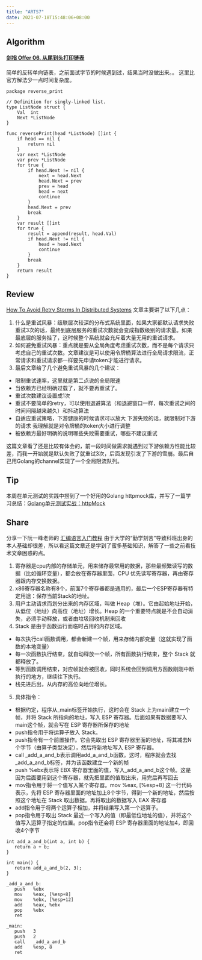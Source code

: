 ```yaml
---
title: "ARTS7"
date: 2021-07-18T15:48:06+08:00
---
```


## Algorithm
#### [剑指 Offer 06\. 从尾到头打印链表](https://leetcode-cn.com/problems/cong-wei-dao-tou-da-yin-lian-biao-lcof/)
简单的反转单向链表，之前面试字节的时候遇到过，结果当时没做出来。。
这里比官方解法少一点时间复杂度。
```
package reverse_print

// Definition for singly-linked list.
type ListNode struct {
	Val  int
	Next *ListNode
}

func reversePrint(head *ListNode) []int {
	if head == nil {
		return nil
	}
	var next *ListNode
	var prev *ListNode
	for true {
		if head.Next != nil {
			next = head.Next
			head.Next = prev
			prev = head
			head = next
			continue
		}
		head.Next = prev
		break
	}
	var result []int
	for true {
		result = append(result, head.Val)
		if head.Next != nil {
			head = head.Next
			continue
		}
		break
	}
	return result
}
```
## Review
[How To Avoid Retry Storms In Distributed Systems](https://iamkanikamodi.medium.com/how-to-avoid-retry-storms-in-distributed-systems-91bf34f43c7f)
文章主要讲了以下几点：
1. 什么是重试风暴：级联层次较深的分布式系统里面，如果大家都默认请求失败重试3次的话，最终到底层服务的重试次数就会变成指数级别的请求量。如果最底层的服务挂了，这时候整个系统就会充斥着大量无用的重试请求。
2. 如何避免重试风暴：重点就是要从全局角度考虑重试次数，而不是每个请求只考虑自己的重试次数。文章建议是可以使用令牌桶算法进行全局请求限流，正常请求和重试请求都一样要先申请token才能进行请求。
3. 最后文章给了几个避免重试风暴的几个建议：
  - 限制重试速率，这里就是第二点说的全局限速
  - 当依赖方已经明确过载了，就不要再重试了。 
  - 重试次数建议设置成1次
  - 重试不要简单的retry，可以使用退避算法（和退避窗口一样，每次重试之间的时间间隔越来越久）和抖动算法
  - 自适应重试策略，下游健康的时候请求可以放大 下游失败的话，就限制对下游的请求 我理解就是对令牌桶的token大小进行调整
  - 被依赖方最好明确的说明哪些失败需要重试，哪些不建议重试

这篇文章看了还是比较有体会的，前一段时间做需求就遇到过下游依赖方性能比较差，而我一开始就是默认失败了就重试3次，后面发现引发了下游的雪崩。最后自己用Golang的channel实现了一个全局限流队列。

## Tip
本周在单元测试的实践中捞到了一个好用的Golang httpmock库，并写了一篇学习总结：[Golang单元测试实战：httpMock](https://www.jianshu.com/p/545963b593de)

## Share
分享一下阮一峰老师的 [汇编语言入门教程](http://www.ruanyifeng.com/blog/2018/01/assembly-language-primer.html)
由于大学的“勤学刻苦”导致科班出身的本人基础却很差，所以看这篇文章还是学到了蛮多基础知识，解答了一些之前看技术文章困惑的点。
1. 寄存器是cpu内部的存储单元，用来储存最常用的数据，那些最频繁读写的数据（比如循环变量），都会放在寄存器里面，CPU 优先读写寄存器，再由寄存器跟内存交换数据。
2. x86寄存器名称有8个，前面7个寄存器都是通用的，最后一个ESP寄存器有特定用途：保存当前Stack的地址。
3. 用户主动请求而划分出来的内存区域，叫做 Heap（堆）。它由起始地址开始，从低位（地址）向高位（地址）增长。Heap 的一个重要特点就是不会自动消失，必须手动释放，或者由垃圾回收机制来回收
4. Stack 是由于函数运行而临时占用的内存区域。
  - 每次执行call函数调用，都会新建一个帧，用来存储内部变量（这就实现了函数的本地变量）
  - 每一次函数执行结束，就自动释放一个帧，所有函数执行结束，整个 Stack 就都释放了。
  - 等到函数调用结束，对应帧就会被回收，同时系统会回到调用方函数刚刚中断执行的地方，继续往下执行。
  - 栈先进后出，从内存的高位向地位增长。
5. 具体指令：
  - 根据约定，程序从_main标签开始执行，这时会在 Stack 上为main建立一个帧，并将 Stack 所指向的地址，写入 ESP 寄存器。后面如果有数据要写入main这个帧，就会写在 ESP 寄存器所保存的地址
  - push指令用于将运算子放入 Stack。
  - push指令有一个前置操作。它会先取出 ESP 寄存器里面的地址，将其减去N个字节（由算子类型决定），然后将新地址写入 ESP 寄存器。
  - call   _add_a_and_b表示调用add_a_and_b函数。这时，程序就会去找_add_a_and_b标签，并为该函数建立一个新的帧
  - push   %ebx表示将 EBX 寄存器里面的值，写入_add_a_and_b这个帧。这是因为后面要用到这个寄存器，就先把里面的值取出来，用完后再写回去
  - mov指令用于将一个值写入某个寄存器。mov    %eax, [%esp+8] 这一行代码表示，先将 ESP 寄存器里面的地址加上8个字节，得到一个新的地址，然后按照这个地址在 Stack 取出数据。再将取出的数据写入 EAX 寄存器
  - add指令用于将两个运算子相加，并将结果写入第一个运算子。
  - pop指令用于取出 Stack 最近一个写入的值（即最低位地址的值），并将这个值写入运算子指定的位置。pop指令还会将 ESP 寄存器里面的地址加4，即回收4个字节

```
int add_a_and_b(int a, int b) {
   return a + b;
}

int main() {
   return add_a_and_b(2, 3);
}

_add_a_and_b:
   push   %ebx
   mov    %eax, [%esp+8] 
   mov    %ebx, [%esp+12]
   add    %eax, %ebx 
   pop    %ebx 
   ret  

_main:
   push   3
   push   2
   call   _add_a_and_b 
   add    %esp, 8
   ret
```